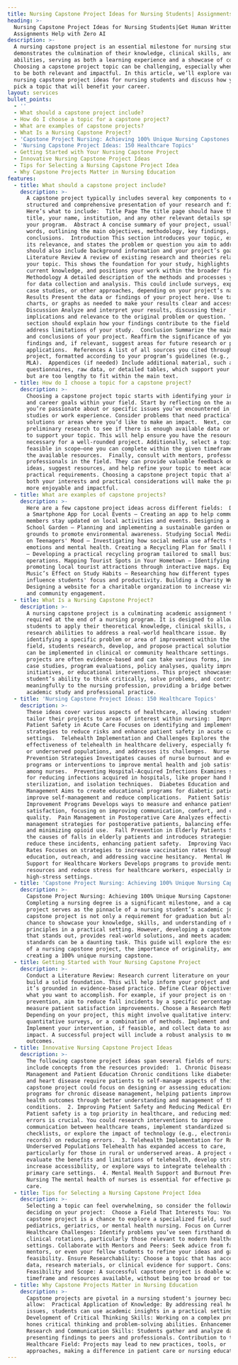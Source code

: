 ```yaml
---
title: Nursing Capstone Project Ideas for Nursing Students| Assignments Help
heading: >-
  Nursing Capstone Project Ideas for Nursing Students|Get Human Written
  Assignments Help with Zero AI
description: >-
  A nursing capstone project is an essential milestone for nursing students. It
  demonstrates the culmination of their knowledge, clinical skills, and research
  abilities, serving as both a learning experience and a showcase of competency.
  Choosing a capstone project topic can be challenging, especially when it needs
  to be both relevant and impactful. In this article, we’ll explore various
  nursing capstone project ideas for nursing students and discuss how you can
  pick a topic that will benefit your career.
layout: services
bullet_points:
  - ''
  - What should a capstone project include?
  - How do I choose a topic for a capstone project?
  - What are examples of capstone projects?
  - What Is a Nursing Capstone Project?
  - 'Capstone Project Nursing: Achieving 100% Unique Nursing Capstones'
  - 'Nursing Capstone Project Ideas: 150 Healthcare Topics'
  - Getting Started with Your Nursing Capstone Project
  - Innovative Nursing Capstone Project Ideas
  - Tips for Selecting a Nursing Capstone Project Idea
  - Why Capstone Projects Matter in Nursing Education
features:
  - title: What should a capstone project include?
    description: >-
      A capstone project typically includes several key components to ensure a
      structured and comprehensive presentation of your research and findings.
      Here’s what to include:  Title Page The title page should have the project
      title, your name, institution, and any other relevant details specified by
      your program.  Abstract A concise summary of your project, usually 150–250
      words, outlining the main objectives, methodology, key findings, and
      conclusions.  Introduction This section introduces your topic, explains
      its relevance, and states the problem or question you aim to address. It
      should also include background information and your project’s goals. 
      Literature Review A review of existing research and theories related to
      your topic. This shows the foundation for your study, highlights gaps in
      current knowledge, and positions your work within the broader field. 
      Methodology A detailed description of the methods and processes you used
      for data collection and analysis. This could include surveys, experiments,
      case studies, or other approaches, depending on your project’s nature. 
      Results Present the data or findings of your project here. Use tables,
      charts, or graphs as needed to make your results clear and accessible. 
      Discussion Analyze and interpret your results, discussing their
      implications and relevance to the original problem or question. This
      section should explain how your findings contribute to the field and
      address limitations of your study.  Conclusion Summarize the main points
      and conclusions of your project. Reaffirm the significance of your
      findings and, if relevant, suggest areas for future research or potential
      applications.  References A list of all sources you cited throughout the
      project, formatted according to your program’s guidelines (e.g., APA,
      MLA).  Appendices (if needed) Include additional material, such as
      questionnaires, raw data, or detailed tables, which support your findings
      but are too lengthy to fit within the main text.
  - title: How do I choose a topic for a capstone project?
    description: >-
      Choosing a capstone project topic starts with identifying your interests
      and career goals within your field. Start by reflecting on the areas
      you’re passionate about or specific issues you’ve encountered in your
      studies or work experience. Consider problems that need practical
      solutions or areas where you’d like to make an impact.  Next, conduct
      preliminary research to see if there is enough available data or evidence
      to support your topic. This will help ensure you have the resources
      necessary for a well-rounded project. Additionally, select a topic that is
      feasible in scope—one you can complete within the given timeframe and with
      the available resources.  Finally, consult with mentors, professors, or
      professionals in the field. They can provide valuable feedback on your
      ideas, suggest resources, and help refine your topic to meet academic and
      practical requirements. Choosing a capstone project topic that aligns with
      both your interests and practical considerations will make the project
      more enjoyable and impactful.
  - title: What are examples of capstone projects?
    description: >-
      Here are a few capstone project ideas across different fields:  Developing
      a Smartphone App for Local Events – Creating an app to help community
      members stay updated on local activities and events. Designing a Green
      School Garden – Planning and implementing a sustainable garden on school
      grounds to promote environmental awareness. Studying Social Media’s Impact
      on Teenagers' Mood – Investigating how social media use affects teenagers'
      emotions and mental health. Creating a Recycling Plan for Small Businesses
      – Developing a practical recycling program tailored to small business
      operations. Mapping Tourist Spots in Your Hometown – Identifying and
      promoting local tourist attractions through interactive maps. Exploring
      Music’s Effect on Study Habits – Researching how different types of music
      influence students' focus and productivity. Building a Charity Website –
      Designing a website for a charitable organization to increase visibility
      and community engagement.
  - title: What Is a Nursing Capstone Project?
    description: >-
      A nursing capstone project is a culminating academic assignment typically
      required at the end of a nursing program. It is designed to allow nursing
      students to apply their theoretical knowledge, clinical skills, and
      research abilities to address a real-world healthcare issue. By
      identifying a specific problem or area of improvement within the nursing
      field, students research, develop, and propose practical solutions that
      can be implemented in clinical or community healthcare settings. Capstone
      projects are often evidence-based and can take various forms, including
      case studies, program evaluations, policy analyses, quality improvement
      initiatives, or educational interventions. This project showcases a
      student’s ability to think critically, solve problems, and contribute
      meaningfully to the nursing profession, providing a bridge between
      academic study and professional practice.
  - title: 'Nursing Capstone Project Ideas: 150 Healthcare Topics'
    description: >-
      These ideas cover various aspects of healthcare, allowing students to
      tailor their projects to areas of interest within nursing:  Improving
      Patient Safety in Acute Care Focuses on identifying and implementing
      strategies to reduce risks and enhance patient safety in acute care
      settings.  Telehealth Implementation and Challenges Explores the
      effectiveness of telehealth in healthcare delivery, especially for remote
      or underserved populations, and addresses its challenges.  Nurse Burnout
      Prevention Strategies Investigates causes of nurse burnout and evaluates
      programs or interventions to improve mental health and job satisfaction
      among nurses.  Preventing Hospital-Acquired Infections Examines strategies
      for reducing infections acquired in hospitals, like proper hand hygiene,
      sterilization, and isolation techniques.  Diabetes Education and
      Management Aims to create educational programs for diabetic patients to
      improve self-management and reduce complications.  Patient Satisfaction
      Improvement Programs Develops ways to measure and enhance patient
      satisfaction, focusing on improving communication, comfort, and care
      quality.  Pain Management in Postoperative Care Analyzes effective pain
      management strategies for postoperative patients, balancing effectiveness
      and minimizing opioid use.  Fall Prevention in Elderly Patients Studies
      the causes of falls in elderly patients and introduces strategies to
      reduce these incidents, enhancing patient safety.  Improving Vaccination
      Rates Focuses on strategies to increase vaccination rates through
      education, outreach, and addressing vaccine hesitancy.  Mental Health
      Support for Healthcare Workers Develops programs to provide mental health
      resources and reduce stress for healthcare workers, especially in
      high-stress settings.
  - title: 'Capstone Project Nursing: Achieving 100% Unique Nursing Capstones'
    description: >-
      Capstone Project Nursing: Achieving 100% Unique Nursing Capstones 
      Completing a nursing degree is a significant milestone, and a capstone
      project serves as the pinnacle of a nursing student’s academic journey. A
      capstone project is not only a requirement for graduation but also a
      chance to showcase your knowledge, skills, and understanding of nursing
      principles in a practical setting. However, developing a capstone project
      that stands out, provides real-world solutions, and meets academic
      standards can be a daunting task. This guide will explore the essentials
      of a nursing capstone project, the importance of originality, and tips for
      creating a 100% unique nursing capstone.
  - title: Getting Started with Your Nursing Capstone Project
    description: >-
      Conduct a Literature Review: Research current literature on your topic to
      build a solid foundation. This will help inform your project and ensure
      it’s grounded in evidence-based practice. Define Clear Objectives: Outline
      what you want to accomplish. For example, if your project is on fall
      prevention, aim to reduce fall incidents by a specific percentage or
      measure patient satisfaction improvements. Choose a Research Methodology:
      Depending on your project, this might involve qualitative interviews,
      quantitative surveys, or a combination of methods. Implement and Analyze:
      Implement your intervention, if feasible, and collect data to assess its
      impact. A successful project will include a robust analysis to measure
      outcomes.
  - title: Innovative Nursing Capstone Project Ideas
    description: >-
      The following capstone project ideas span several fields of nursing and
      include concepts from the resources provided:  1. Chronic Disease
      Management and Patient Education Chronic conditions like diabetes, asthma,
      and heart disease require patients to self-manage aspects of their care. A
      capstone project could focus on designing or assessing educational
      programs for chronic disease management, helping patients improve their
      health outcomes through better understanding and management of their
      conditions.  2. Improving Patient Safety and Reducing Medical Errors
      Patient safety is a top priority in healthcare, and reducing medical
      errors is crucial. You could research interventions to improve
      communication between healthcare teams, implement standardized safety
      checklists, or explore the impact of technology (e.g., electronic health
      records) on reducing errors.  3. Telehealth Implementation for Rural and
      Underserved Populations Telehealth has expanded access to care,
      particularly for those in rural or underserved areas. A project could
      evaluate the benefits and limitations of telehealth, develop strategies to
      increase accessibility, or explore ways to integrate telehealth into
      primary care settings.  4. Mental Health Support and Burnout Prevention in
      Nursing The mental health of nurses is essential for effective patient
      care. 
  - title: Tips for Selecting a Nursing Capstone Project Idea
    description: >-
      Selecting a topic can feel overwhelming, so consider the following when
      deciding on your project:  Choose a Field That Interests You: Your
      capstone project is a chance to explore a specialized field, such as
      pediatrics, geriatrics, or mental health nursing. Focus on Current
      Healthcare Challenges: Identify problems you’ve seen firsthand during
      clinical rotations, particularly those relevant to modern healthcare
      settings. Collaborate with Mentors and Peers: Seek advice from faculty,
      mentors, or even your fellow students to refine your ideas and gauge
      feasibility. Ensure Researchability: Choose a topic that has accessible
      data, research materials, or clinical evidence for support. Consider
      Feasibility and Scope: A successful capstone project is doable within the
      timeframe and resources available, without being too broad or too narrow.
  - title: Why Capstone Projects Matter in Nursing Education
    description: >-
      Capstone projects are pivotal in a nursing student's journey because they
      allow:  Practical Application of Knowledge: By addressing real healthcare
      issues, students can use academic insights in a practical setting.
      Development of Critical Thinking Skills: Working on a complex problem
      hones critical thinking and problem-solving abilities. Enhancement of
      Research and Communication Skills: Students gather and analyze data, often
      presenting findings to peers and professionals. Contribution to the
      Healthcare Field: Projects may lead to new practices, tools, or
      approaches, making a difference in patient care or nursing education.
---
```


